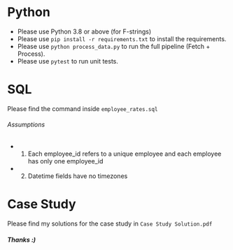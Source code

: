 # Python
- Please use Python 3.8 or above (for F-strings)
- Please use `pip install -r requirements.txt` to install the requirements.
- Please use `python process_data.py` to run the full pipeline (Fetch + Process).
- Please use `pytest` to run unit tests.

# SQL
Please find the command inside `employee_rates.sql`
###### Assumptions
- 1. Each employee_id refers to a unique employee and each employee has only one employee_id
- 2. Datetime fields have no timezones

# Case Study
Please find my solutions for the case study in `Case Study Solution.pdf`

##### Thanks :)
